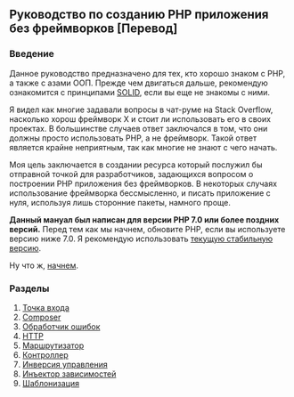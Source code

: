 ## Руководство по созданию PHP приложения без фреймворков [Перевод]

### Введение

Данное руководство предназначено для тех, кто хорошо знаком с PHP, а также с азами ООП. Прежде чем двигаться дальше, рекомендую ознакомится с принципами [SOLID](https://ru.wikipedia.org/wiki/SOLID_(%D0%BE%D0%B1%D1%8A%D0%B5%D0%BA%D1%82%D0%BD%D0%BE-%D0%BE%D1%80%D0%B8%D0%B5%D0%BD%D1%82%D0%B8%D1%80%D0%BE%D0%B2%D0%B0%D0%BD%D0%BD%D0%BE%D0%B5_%D0%BF%D1%80%D0%BE%D0%B3%D1%80%D0%B0%D0%BC%D0%BC%D0%B8%D1%80%D0%BE%D0%B2%D0%B0%D0%BD%D0%B8%D0%B5)), если вы еще не знакомы с ними.

Я видел как многие задавали вопросы в чат-руме на Stack Overflow, насколько хорош фреймворк X и стоит ли использовать его в своих проектах. В большинстве случаев ответ заключался в том, что они должны просто использовать PHP, а не фреймворк. Такой ответ является крайне неприятным, так как многие не знают с чего начать.

Моя цель заключается в создании ресурса который послужил бы отправной точкой для разработчиков, задающихся вопросом о построении PHP приложения без фреймворков. В некоторых случаях использование фреймворка бессмысленно, и писать приложение с нуля, используя лишь сторонние пакеты, намного проще.

**Данный мануал был написан для версии PHP 7.0 или более поздних версий.** Перед тем как мы начнем, обновите PHP, если вы используете версию ниже 7.0. Я рекомендую использовать [текущую стабильную версию](http://php.net/downloads.php).

Ну что ж, [начнем](01-front-controller.md).

### Разделы

1. [Точка входа](01-front-controller.md)
2. [Composer](02-composer.md)
3. [Обработчик ошибок](03-error-handler.md)
4. [HTTP](04-http.md)
5. [Маршрутизатор](05-router.md)
6. [Контроллер](06-controller.md)
7. [Инверсия управления](07-inversion-of-control.md)
8. [Инъектор зависимостей](08-dependency-injector.md)
9. [Шаблонизация](09-templating.md)
